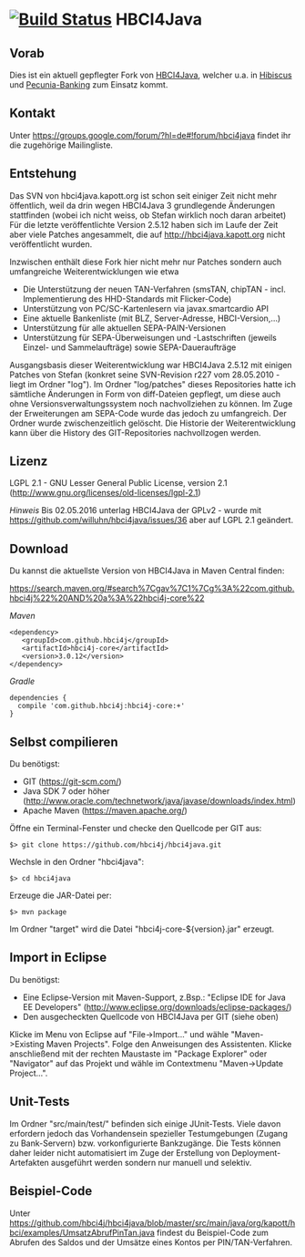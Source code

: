 # [![Build Status](https://travis-ci.org/willuhn/hbci4java.svg?branch=master)](https://travis-ci.org/willuhn/hbci4java) HBCI4Java

## Vorab

Dies ist ein aktuell gepflegter Fork von [HBCI4Java](http://hbci4java.kapott.org/),
welcher u.a. in [Hibiscus](http://www.willuhn.de/products/hibiscus) und
[Pecunia-Banking](http://www.pecuniabanking.de/) zum Einsatz kommt.

## Kontakt

Unter https://groups.google.com/forum/?hl=de#!forum/hbci4java findet ihr die
zugehörige Mailingliste.

## Entstehung

Das SVN von hbci4java.kapott.org ist schon seit einiger Zeit nicht mehr
öffentlich, weil da drin wegen HBCI4Java 3 grundlegende Änderungen
stattfinden (wobei ich nicht weiss, ob Stefan wirklich noch daran arbeitet)
Für die letzte veröffentlichte Version 2.5.12 haben sich im Laufe der Zeit aber viele Patches
angesammelt, die auf http://hbci4java.kapott.org nicht veröffentlicht wurden.

Inzwischen enthält diese Fork hier nicht mehr nur Patches sondern auch umfangreiche
Weiterentwicklungen wie etwa 

- Die Unterstützung der neuen TAN-Verfahren (smsTAN, chipTAN - incl. Implementierung des HHD-Standards mit Flicker-Code)
- Unterstützung von PC/SC-Kartenlesern via javax.smartcardio API
- Eine aktuelle Bankenliste (mit BLZ, Server-Adresse, HBCI-Version,...)
- Unterstützung für alle aktuellen SEPA-PAIN-Versionen
- Unterstützung für SEPA-Überweisungen und -Lastschriften (jeweils Einzel- und Sammelaufträge) sowie SEPA-Daueraufträge 

Ausgangsbasis dieser Weiterentwicklung war HBCI4Java 2.5.12 mit einigen Patches von
Stefan (konkret seine SVN-Revision r227 vom 28.05.2010 - liegt im Ordner "log").
Im Ordner "log/patches" dieses Repositories hatte ich sämtliche Änderungen in Form von
diff-Dateien gepflegt, um diese auch ohne Versionsverwaltungssystem noch nachvollziehen
zu können. Im Zuge der Erweiterungen am SEPA-Code wurde das jedoch zu umfangreich. Der
Ordner wurde zwischenzeitlich gelöscht. Die Historie der Weiterentwicklung kann über
die History des GIT-Repositories nachvollzogen werden.

## Lizenz

LGPL 2.1 - GNU Lesser General Public License, version 2.1 (http://www.gnu.org/licenses/old-licenses/lgpl-2.1)

*Hinweis*
Bis 02.05.2016 unterlag HBCI4Java der GPLv2 - wurde mit https://github.com/willuhn/hbci4java/issues/36 aber auf LGPL 2.1 geändert.

## Download

Du kannst die aktuellste Version von HBCI4Java in Maven Central finden:

https://search.maven.org/#search%7Cgav%7C1%7Cg%3A%22com.github.hbci4j%22%20AND%20a%3A%22hbci4j-core%22


*Maven*

```
<dependency>
   <groupId>com.github.hbci4j</groupId>
   <artifactId>hbci4j-core</artifactId>
   <version>3.0.12</version>
</dependency>
```

*Gradle*

```
dependencies {
  compile 'com.github.hbci4j:hbci4j-core:+'
}
```



## Selbst compilieren

Du benötigst:

- GIT (https://git-scm.com/)
- Java SDK 7 oder höher (http://www.oracle.com/technetwork/java/javase/downloads/index.html)
- Apache Maven (https://maven.apache.org/)

Öffne ein Terminal-Fenster und checke den Quellcode per GIT aus:

    $> git clone https://github.com/hbci4j/hbci4java.git
    
Wechsle in den Ordner "hbci4java":

    $> cd hbci4java

Erzeuge die JAR-Datei per:

    $> mvn package
  
Im Ordner "target" wird die Datei "hbci4j-core-${version}.jar" erzeugt.

## Import in Eclipse

Du benötigst:

- Eine Eclipse-Version mit Maven-Support, z.Bsp.: "Eclipse IDE for Java EE Developers" (http://www.eclipse.org/downloads/eclipse-packages/) 
- Den ausgecheckten Quellcode von HBCI4Java per GIT (siehe oben)

Klicke im Menu von Eclipse auf "File->Import..." und wähle "Maven->Existing Maven Projects". Folge den Anweisungen des Assistenten. Klicke anschließend mit der rechten Maustaste im "Package Explorer" oder "Navigator" auf das Projekt und wähle im Contextmenu "Maven->Update Project...".


## Unit-Tests
Im Ordner "src/main/test/" befinden sich einige JUnit-Tests. Viele davon erfordern jedoch das Vorhandensein spezieller Testumgebungen (Zugang zu Bank-Servern) bzw. vorkonfigurierte Bankzugänge. Die Tests können daher leider nicht automatisiert im Zuge der Erstellung von Deployment-Artefakten ausgeführt werden sondern nur manuell und selektiv.

## Beispiel-Code

Unter https://github.com/hbci4j/hbci4java/blob/master/src/main/java/org/kapott/hbci/examples/UmsatzAbrufPinTan.java findest du Beispiel-Code zum Abrufen des Saldos und der Umsätze eines Kontos per PIN/TAN-Verfahren.
 
